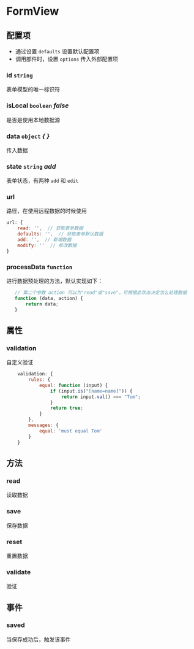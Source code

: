# FormView

## 配置项

* 通过设置 `defaults` 设置默认配置项
* 调用部件时，设置 `options` 传入外部配置项

### id `string`

表单模型的唯一标识符

### isLocal `boolean` *false*

是否是使用本地数据源

### data `object` *{ }*

传入数据

### state `string` *add*

表单状态，有两种 `add` 和 `edit`

### url

路径，在使用远程数据的时候使用

```js
url: {
    read: '',  // 获取表单数据
    defaults: '',  // 获取表单默认数据
    add: '',  // 新增数据
    modify: ''  // 修改数据
}
```

### processData `function`

进行数据预处理的方法，默认实现如下：

 ```js
    // 第二个参数 action 可以为"read"或"save"，可根据此状态决定怎么处理数据
    function (data, action) {
        return data;
    }
 ```
 
## 属性

### validation

自定义验证

```js
    validation: {
        rules: {
            equal: function (input) {
                if (input.is("[name=name]")) {
                    return input.val() === "Tom";
                }
                return true;
            }
        },
        messages: {
            equal: 'must equal Tom'
        }
    }
```

## 方法

### read

读取数据

### save

保存数据

### reset

重置数据

### validate

验证

## 事件

### saved

当保存成功后，触发该事件